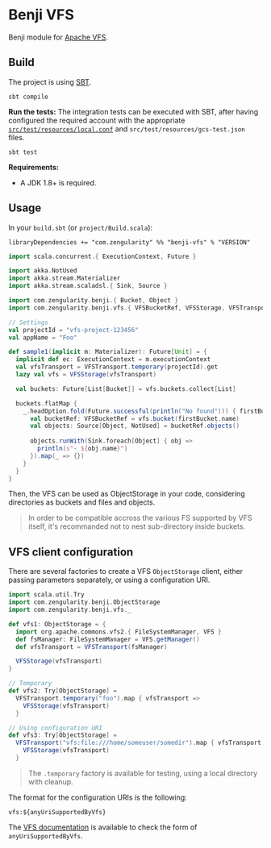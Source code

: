 # Benji VFS

Benji module for [Apache VFS](https://commons.apache.org/vfs/).

## Build

The project is using [SBT](http://www.scala-sbt.org/).

    sbt compile

**Run the tests:** The integration tests can be executed with SBT, after having configured the required account with the appropriate [`src/test/resources/local.conf`](./src/test/resources/local.conf.sample) and `src/test/resources/gcs-test.json` files.

    sbt test

**Requirements:**

- A JDK 1.8+ is required.

## Usage

In your `build.sbt` (or `project/Build.scala`):

```
libraryDependencies += "com.zengularity" %% "benji-vfs" % "VERSION"
```

```scala
import scala.concurrent.{ ExecutionContext, Future }

import akka.NotUsed
import akka.stream.Materializer
import akka.stream.scaladsl.{ Sink, Source }

import com.zengularity.benji.{ Bucket, Object }
import com.zengularity.benji.vfs.{ VFSBucketRef, VFSStorage, VFSTransport }

// Settings
val projectId = "vfs-project-123456"
val appName = "Foo"

def sample1(implicit m: Materializer): Future[Unit] = {
  implicit def ec: ExecutionContext = m.executionContext
  val vfsTransport = VFSTransport.temporary(projectId).get
  lazy val vfs = VFSStorage(vfsTransport)

  val buckets: Future[List[Bucket]] = vfs.buckets.collect[List]

  buckets.flatMap {
    _.headOption.fold(Future.successful(println("No found"))) { firstBucket =>
      val bucketRef: VFSBucketRef = vfs.bucket(firstBucket.name)
      val objects: Source[Object, NotUsed] = bucketRef.objects()
      
      objects.runWith(Sink.foreach[Object] { obj =>
        println(s"- ${obj.name}")
      }).map(_ => {})
    }
  }
}
```

Then, the VFS can be used as ObjectStorage in your code, considering directories as buckets and files and objects.

> In order to be compatible accross the various FS supported by VFS itself, it's recommanded not to nest sub-directory inside buckets.

## VFS client configuration

There are several factories to create a VFS `ObjectStorage` client, either passing parameters separately, or using a configuration URI.


```scala
import scala.util.Try
import com.zengularity.benji.ObjectStorage
import com.zengularity.benji.vfs._

def vfs1: ObjectStorage = {
  import org.apache.commons.vfs2.{ FileSystemManager, VFS }
  def fsManager: FileSystemManager = VFS.getManager()
  def vfsTransport = VFSTransport(fsManager)

  VFSStorage(vfsTransport)
}

// Temporary
def vfs2: Try[ObjectStorage] =
  VFSTransport.temporary("foo").map { vfsTransport =>
    VFSStorage(vfsTransport)
  }

// Using configuration URI
def vfs3: Try[ObjectStorage] =
  VFSTransport("vfs:file:///home/someuser/somedir").map { vfsTransport =>
    VFSStorage(vfsTransport)
  }
```

> The `.temporary` factory is available for testing, using a local directory with cleanup.

The format for the configuration URIs is the following:

    vfs:${anyUriSupportedByVfs}

The [VFS documentation](https://commons.apache.org/proper/commons-vfs/filesystems.html) is available to check the form of `anyUriSupportedByVfs`.